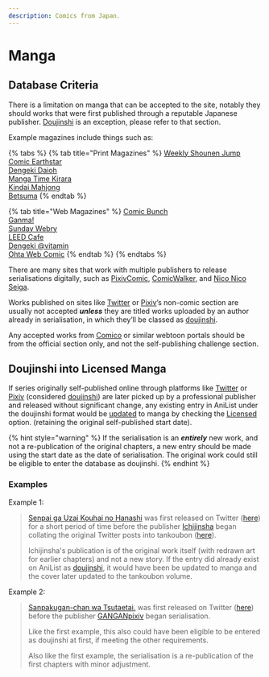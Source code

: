 ```yaml
---
description: Comics from Japan.
---
```


# Manga

## Database Criteria

There is a limitation on manga that can be accepted to the site, notably they should works that were first published through a reputable Japanese publisher. [Doujinshi](doujinshi.md) is an exception, please refer to that section.

Example magazines include things such as:

{% tabs %}
{% tab title="Print Magazines" %}
[Weekly Shounen Jump](http://www.shonenjump.com/)  
[Comic Earthstar ](https://comic-earthstar.jp/)  
[Dengeki Daioh](http://daioh.dengeki.com/)  
[Manga Time Kirara](http://www.dokidokivisual.com/)  
[Kindai Mahjong](http://kinma.takeshobo.co.jp/)  
[Betsuma](http://betsuma.shueisha.co.jp/)
{% endtab %}

{% tab title="Web Magazines" %}
[Comic Bunch](http://www.comicbunch.com/)  
[Ganma!](https://ganma.jp/)  
[Sunday Webry](https://www.sunday-webry.com/)  
[LEED Cafe](http://leedcafe.com/)  
[Dengeki @vitamin](http://dc.dengeki.com/vitamin/)  
[Ohta Web Comic](http://webcomic.ohtabooks.com/)
{% endtab %}
{% endtabs %}

There are many sites that work with multiple publishers to release serialisations digitally, such as [PixivComic](https://comic.pixiv.net/), [ComicWalker](https://comic-walker.com/), and [Nico Nico Seiga](https://seiga.nicovideo.jp/).

Works published on sites like [Twitter](http://twitter.com) or [Pixiv](http://pixiv.net)’s non-comic section are usually not accepted _**unless**_ they are titled works uploaded by an author already in serialisation, in which they’ll be classed as [doujinshi](doujinshi.md).

Any accepted works from [Comico](https://www.comico.jp) or similar webtoon portals should be from the official section only, and not the self-publishing challenge section.

## Doujinshi into Licensed Manga

If series originally self-published online through platforms like [Twitter](http://twitter.com) or [Pixiv](http://pixiv.net) \(considered [doujinshi](doujinshi.md)\) are later picked up by a professional publisher and released without significant change, any existing entry in AniList under the doujinshi format would be [updated](../../submission-form/general/misc/licensed.md) to manga by checking the [Licensed ](../../submission-form/general/misc/licensed.md)option. \(retaining the original self-published start date\).

{% hint style="warning" %}
If the serialisation is an _**entirely**_ new work, and not a re-publication of the original chapters, a new entry should be made using the start date as the date of serialisation. The original work could still be eligible to enter the database as doujinshi.
{% endhint %}

### Examples

Example 1:

> [Senpai ga Uzai Kouhai no Hanashi](https://anilist.co/manga/103111/Senpai-ga-Uzai-Kouhai-no-Hanashi/) was first released on Twitter \([here](https://twitter.com/i/moments/969629425087082498)\) for a short period of time before the publisher [Ichijinsha](http://ichijinsha.co.jp) began collating the original Twitter posts into tankoubon \([here](https://bookwalker.jp/series/156182/list/)\).  
>   
> Ichijinsha's publication is of the original work itself \(with redrawn art for earlier chapters\) and not a new story. If the entry did already exist on AniList as [doujinshi](doujinshi.md), it would have been be updated to manga and the cover later updated to the tankoubon volume.

Example 2:

> [Sanpakugan-chan wa Tsutaetai.](https://anilist.co/manga/104776/Sanpakuganchan-wa-Tsutaetai/) was first released on Twitter \([here](https://twitter.com/syunsuke1009/status/1004317076788408320)\) before the publisher [GANGANpixiv](https://gangan.pr-pixiv.net/) began serialisation.  
>   
> Like the first example, this also could have been eligible to be entered as doujinshi at first, if meeting the other requirements.
>
> Also like the first example, the serialisation is a re-publication of the first chapters with minor adjustment.

